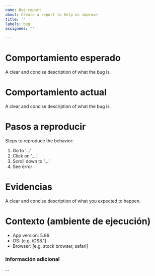 ```yaml
---
name: Bug report
about: Create a report to help us improve
title: ''
labels: bug
assignees: ''

---
```


# Comportamiento esperado
A clear and concise description of what the bug is.

# Comportamiento actual
A clear and concise description of what the bug is.

# Pasos a reproducir
Steps to reproduce the behavior:
1. Go to '...'
2. Click on '....'
3. Scroll down to '....'
4. See error

# Evidencias
A clear and concise description of what you expected to happen.

# Contexto (ambiente de ejecución)
 - App version: 5.96
 - OS: [e.g. iOS8.1]
 - Browser: [e.g. stock browser, safari]

### Información adicional
--
